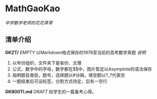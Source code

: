 # MathGaoKao
*中学数学老师的花花草草*
## 清单介绍
**GKZT/** *EMPTY* 以Markdown格式保存的1978至当前的高考数学真题
_说明_
1. 以年份组织，文件夹下是省份、文理
2. 公式、数学中的字母，数字都在$$中，图片暂定以Asymptote的语法保存
3. 指明题目类型，题号，选择题以\#分隔，填空题以?_?代表空
4. 一题结束后可设标签，分割方式待定，后有一空行

**GK800TI.md** *DRAFT* 给学生的一篇备考心得。
